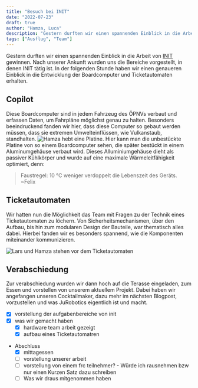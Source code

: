 ```yaml
---
title: "Besuch bei INIT"
date: "2022-07-23"
draft: true
author: "Hamza, Luca"
description: "Gestern durften wir einen spannenden Einblick in die Arbeit von [INIT](https://www.initse.com/dede/home/) gewinnen [...]"
tags: ["Ausflug", "Team"]
--- 
```


Gestern durften wir einen spannenden Einblick in die Arbeit von [INIT](https://www.initse.com/dede/home/) gewinnen. Nach unserer Ankunft wurden uns die Bereiche vorgestellt, in denen INIT tätig ist. In der folgenden Stunde haben wir einen genaueren Einblick in die Entwicklung der Boardcomputer und Ticketautomaten erhalten.

## Copilot

Diese Boardcomputer sind in jedem Fahrzeug des ÖPNVs verbaut und erfassen Daten, um Fahrpläne möglichst genau zu halten. Besonders beeindruckend fanden wir hier, dass diese Computer so gebaut werden müssen, dass sie extremen Umwelteinflüssen, wie Vulkanstaub, standhalten.
![Hamza hebt eine Platine.](images/holding-a-platin.png)
Hier kann man die unbestückte Platine von so einem Boardcomputer sehen, die später bestückt in einem Aluminumgehäuse verbaut wird. Dieses Alluminiumgehäuse dieht als passiver Kühlkörper und wurde auf eine maximale Wärmeleitfähigkeit optimiert, denn:

> Faustregel: 10 °C weniger verdoppelt die Lebenszeit des Geräts. ~Felix

## Ticketautomaten

Wir hatten nun die Möglichkeit das Team mit Fragen zu der Technik eines Ticketautomaten zu löchern. Von Sicherheitsmechanismen, über den Aufbau, bis hin zum modularen Design der Bauteile, war thematisch alles dabei. Hierbei fanden wir es besonders spannend, wie die Komponenten miteinander kommunizieren.


![Lars und Hamza stehen vor dem Ticketautomaten](images/ticket-machine.png)

## Verabschiedung

Zur verabschiedung wurden wir dann hoch auf die Terasse eingeladen, zum Essen und vorstellen von unserem aktuellem Projekt. Dabei haben wir angefangen unseren Cocktailmaker, dazu mehr im nächsten Blogpost, vorzustellen und was JuRobotics eigentlich ist und macht.


- [x] vorstellung der aufgabenbereiche von init
- [x] was wir gemacht haben
    - [x] hardware team arbeit gezeigt
    - [x] aufbau eines Ticketautomatren
- Abschluss
    - [x] mittagessen 
    - [ ] vorstellung unserer arbeit
    - [ ] vorstellung von einem frc teilnehmer? - Würde ich rausnehmen bzw nur einen Kurzen Satz dazu schreiben 
    - [ ] Was wir draus mitgenommen haben